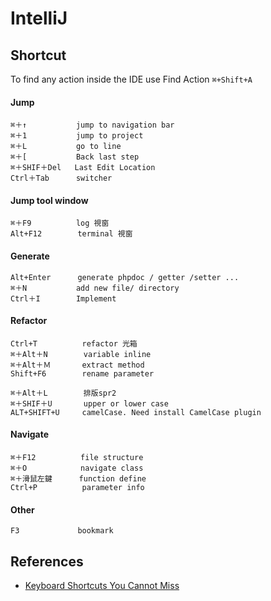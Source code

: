 
IntelliJ
====

Shortcut
-----------

To find any action inside the IDE use Find Action
`⌘+Shift+A`


#### Jump

    ⌘＋↑           jump to navigation bar
    ⌘＋1           jump to project
    ⌘＋L           go to line
    ⌘＋[           Back last step
    ⌘＋SHIF＋Del   Last Edit Location
    Ctrl＋Tab      switcher

#### Jump tool window

    ⌘＋F9          log 視窗
    Alt+F12        terminal 視窗

#### Generate

    Alt+Enter      generate phpdoc / getter /setter ...
    ⌘＋N           add new file/ directory
    Ctrl＋I        Implement
    
#### Refactor

    Ctrl+T          refactor 光箱
    ⌘＋Alt＋N        variable inline
    ⌘＋Alt＋Ｍ       extract method
    Shift+F6        rename parameter
    
    ⌘＋Alt＋L        排版spr2
    ⌘＋SHIF＋U       upper or lower case
    ALT+SHIFT+U     camelCase. Need install CamelCase plugin

#### Navigate

    ⌘＋F12          file structure
    ⌘＋O            navigate class
    ⌘＋滑鼠左鍵      function define
    Ctrl+P          parameter info
                    
#### Other
                    
    F3             bookmark
    

References
----------

* [Keyboard Shortcuts You Cannot Miss](https://www.jetbrains.com/help/idea/2016.3/keyboard-shortcuts-you-cannot-miss.html)
